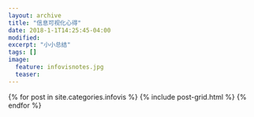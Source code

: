 ```yaml
---
layout: archive
title: "信息可视化心得"
date: 2018-1-1T14:25:45-04:00
modified:
excerpt: "小小总结"
tags: []
image: 
  feature: infovisnotes.jpg
  teaser:
---
```



<div class="tiles">
{% for post in site.categories.infovis %}
  {% include post-grid.html %}
{% endfor %}
</div><!-- /.tiles 把所有categories 有 infovis 的列出来-->